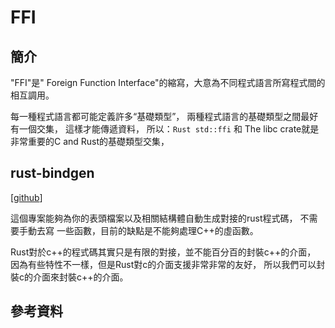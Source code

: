 # FFI

## 簡介

"FFI"是" Foreign Function Interface"的縮寫，大意為不同程式語言所寫程式間的相互調用。

每一種程式語言都可能定義許多“基礎類型”， 兩種程式語言的基礎類型之間最好有一個交集， 這樣才能傳遞資料， 所以：`Rust std::ffi` 和 The libc crate就是非常重要的C and Rust的基礎類型交集，



## rust-bindgen

\[[github](https://github.com/rust-lang/rust-bindgen)]

這個專案能夠為你的表頭檔案以及相關結構體自動生成對接的rust程式碼， 不需要手動去寫 一些函數，目前的缺點是不能夠處理C++的虛函數。

Rust對於c++的程式碼其實只是有限的對接，並不能百分百的封裝c++的介面， 因為有些特性不一樣，但是Rust對c的介面支援非常非常的友好， 所以我們可以封裝c的介面來封裝c++的介面。

## 參考資料

